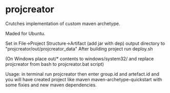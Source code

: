 # projcreator
Crutches implementation of custom maven archetype.

Maded for Ubuntu.

Set in File->Project Structure->Artifact (add jar with dep) output directory to "projcreator/out/projcreator_data"
After building project run deploy.sh

(On Windows place out/* contents to windows/system32/
and replace projcreator from bash to projcreator.bat script)

Usage:
in terminal run projcreator then enter group.id and artefact.id
and you will have created project like maven maven-archetype-quickstart with some fixies and new maven dependencies. 
